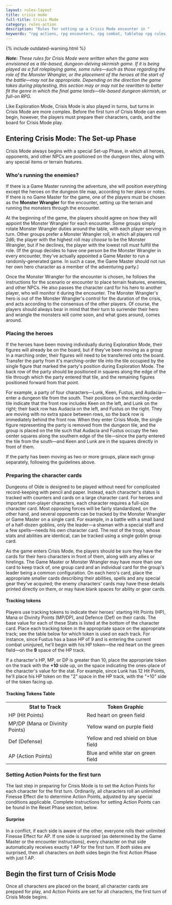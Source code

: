 ```yaml
---
layout: rules-layout
title: crisis mode
full-title: Crisis Mode
category: rules-action
description: "Rules for setting up a Crisis Mode encounter in "
keywords: "rpg actions, rpg encounters, rpg combat, tabletop rpg rules, "
---
```


{% include outdated-warning.html %}

_**Note:** These rules for Crisis Mode were written when the game was envisioned as a tile-based, dungeon-delving skirmish game. If it is being played as a full roleplaying game, some rules&mdash;such as those regarding the role of the Monster Wrangler, or the placement of the heroes at the start of the battle&mdash;may not be appropriate. Depending on the direction the game takes during playtesting, this section may or may not be rewritten to better fit the genre in which the final game lands&mdash;tile-based dungeon skirmish, or full-on RPG._

Like Exploration Mode, Crisis Mode is also played in turns, but turns in Crisis Mode are more complex. Before the first turn of Crisis Mode can even begin, however, the players must prepare their characters, cards, and the board for Crisis Mode play.

## Entering Crisis Mode: The Set-up Phase
Crisis Mode always begins with a special Set-up Phase, in which all heroes, opponents, and other NPCs are positioned on the dungeon tiles, along with any special items or terrain features.

### Who's running the enemies?
If there is a Game Master running the adventure, she will position everything except the heroes on the dungeon tile map, according to her plans or notes. If there is no Game Master for the game, one of the players must be chosen as the **Monster Wrangler** for the encounter, setting up the terrain and running the monsters through the encounter.

At the beginning of the game, the players should agree on how they will appoint the Monster Wrangler for each encounter. Some groups simply rotate Monster Wrangler duties around the table, with each player serving in turn. Other groups prefer a Monster Wrangler roll, in which all players roll 2d6; the player with the highest roll may _choose_ to be the Monster Wrangler, but if he declines, the player with the lowest roll _must_ fulfill the role. (If the group decides to have one person be the Monster Wrangler in every encounter, they've actually appointed a Game Master to run a randomly-generated game. In such a case, the Game Master should not run her own hero character as a member of the adventuring party.)

Once the Monster Wrangler for the encounter is chosen, he follows the instructions for the scenario or encounter to place terrain features, enemies, and other NPCs. He also passes the character card for his hero to another player, who will monitor it during the encounter. The Monster Wrangler's hero is out of the Monster Wrangler's control for the duration of the crisis, and acts according to the consensus of the other players. Of course, the players should always bear in mind that their turn to surrender their hero and wrangle the monsters will come soon, and what goes around, comes around.

### Placing the heroes
If the heroes have been moving individually during Exploration Mode, their figures will already be on the board, but if they've been moving as a group in a marching order, their figures will need to be transferred onto the board. Transfer the party from it's marching-order tile into the tile occupied by the single figure that marked the party's position during Exploration Mode. The back row of the party should be positioned in squares along the edge of the tile through which the party entered that tile, and the remaining figures positioned forward from that point.

For example, a party of four characters&mdash;Lunk, Keen, Fustus, and Audacia&mdash;enter a dungeon tile from the south. Their positions on the marching-order tile indicate that the front row includes Keen on the left, and Lunk on the right; their back row has Audacia on the left, and Fustus on the right. They are moving with no extra space between rows, so the back row is immediately behind the front row. When they enter Crisis Mode, the single figure representing the party is removed from the dungeon tile, and the group is placed on the tile such that Audacia and Fustus occupy the two center squares along the southern edge of the tile&mdash;since the party entered the tile from the south&mdash;and Keen and Lunk are in the squares directly in front of them.

If the party has been moving as two or more groups, place each group separately, following the guidelines above.

### Preparing the character cards
Dungeons of Olde is designed to be played without need for complicated record-keeping with pencil and paper. Instead, each character's status is tracked with counters and cards on a large character card. For heroes and important non-player characters, each character requires a full-size character card. Most opposing forces will be fairly standardized, on the other hand, and several opponents can be tracked by the Monster Wrangler or Game Master on a single card. For example, in a battle with a small band of a half-dozen goblins, only the leader&mdash;a shaman with a special staff and a few spells&mdash;needs his own character card. The rest of the troop, whose stats and abilities are identical, can be tracked using a single goblin group card.

As the game enters Crisis Mode, the players should be sure they have the cards for their hero characters in front of them, along with any allies or hirelings. The Game Master or Monster Wrangler may have more than one card to keep track of, one group card and an individual card for the group's leader being a common configuration. On each hero's card, place the appropriate smaller cards describing their abilities, spells and any special gear they've acquired; the enemy characters' cards may have these details printed directly on them, or may have blank spaces for ability or gear cards.

#### Tracking tokens
Players use tracking tokens to indicate their heroes' starting Hit Points (HP), Mana or Divinity Points (MP/DP), and Defence (Def) on their cards. The base value for each of these Stats is listed at the bottom of the character card. Place each tracking token in the appropriate space on the appropriate track; see the table below for which token is used on each track. For instance, since Fustus has a base HP of 9 and is entering the current combat uninjured, he'll begin with his HP token&mdash;the red heart on the green field&mdash;on the **9** space of the HP track.

If a character's HP, MP, or DP is greater than 10, place the appropriate token on the track with the **+10** side up, on the space indicating the ones-place of the character's value for the stat. For example, since Lunk has 12 Hit Points, he'll place his HP token on the "2" space in the HP track, with the "+10" side of the token facing up.

#### Tracking Tokens Table
<table>
  <tr>
    <th>Stat to Track</th>
    <th>Token Graphic</th>
  </tr>
  <tr>
    <td>HP (Hit Points)</td>
    <td>Red heart on green field</td>
  </tr>
  <tr>
    <td>MP/DP (Mana or Divinity Points)</td>
    <td>Yellow wand on purple field</td>
  </tr>
  <tr>
    <td>Def (Defense)</td>
    <td>Yellow and red shield on blue field</td>
  </tr>
  <tr>
    <td>AP (Action Points)</td>
    <td>Blue and white star on green field</td>
  </tr>
</table>

### Setting Action Points for the first turn
The last step in preparing for Crisis Mode is to set the Action Points for each character for the first turn. Ordinarily, all characters roll an unlimited Finesse Effect die to determine Action Points, adjusted by any special conditions applicable. Complete instructions for setting Action Points can be found in the Reset Phase section, below.


#### Surprise
In a conflict, if each side is aware of the other, everyone rolls their unlimited Finesse Effect for AP. If one side is surprised (as determined by the Game Master or the encounter instructions), every character on that side automatically receives exactly 1 AP for the first turn. If _both_ sides are surprised, then all characters on _both_ sides begin the first Action Phase with just 1 AP.

## Begin the first turn of Crisis Mode
Once all characters are placed on the board, all character cards are prepped for play, and Action Points are set for all characters, the first turn of Crisis Mode begins.
